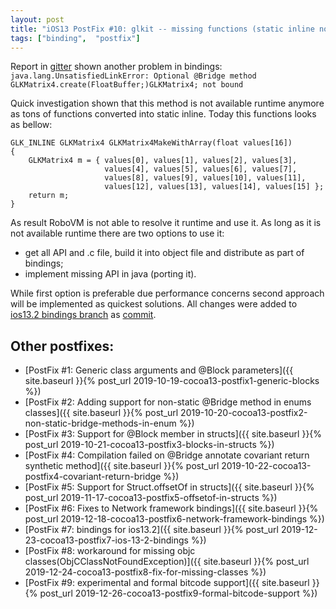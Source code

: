 ```yaml
---
layout: post
title: "iOS13 PostFix #10: glkit -- missing functions (static inline now)"
tags: ["binding",  "postfix"]
---
```

Report in [gitter](https://gitter.im/MobiVM/robovm?at=5e08d0d4b4ed68096efa54ac) shown another problem in bindings:
``` java.lang.UnsatisfiedLinkError: Optional @Bridge method GLKMatrix4.create(FloatBuffer;)GLKMatrix4; not bound ```

Quick investigation shown that this method is not available runtime anymore as tons of functions converted into static inline. Today this functions looks as bellow:
```
GLK_INLINE GLKMatrix4 GLKMatrix4MakeWithArray(float values[16])
{
    GLKMatrix4 m = { values[0], values[1], values[2], values[3],
                     values[4], values[5], values[6], values[7],
                     values[8], values[9], values[10], values[11],
                     values[12], values[13], values[14], values[15] };
    return m;
}
```

As result RoboVM is not able to resolve it runtime and use it.
As long as it is not available runtime there are two options to use it:
- get all API and .c file, build it into object file and distribute as part of bindings;
- implement missing API in java (porting it).

While first option is preferable due performance concerns second approach will be implemented as quickest solutions. All changes were added to [ios13.2 bindings branch](https://github.com/MobiVM/robovm/pull/441) as [commit](https://github.com/MobiVM/robovm/pull/441/commits/5219b09545462d0a56c8a38f26cc4710707375b4).

## Other postfixes:
<!-- more -->
* [PostFix #1: Generic class arguments and @Block parameters]({{ site.baseurl }}{% post_url 2019-10-19-cocoa13-postfix1-generic-blocks %})
* [PostFix #2: Adding support for non-static @Bridge method in enums classes]({{ site.baseurl }}{% post_url 2019-10-20-cocoa13-postfix2-non-static-bridge-methods-in-enum %})
* [PostFix #3: Support for @Block member in structs]({{ site.baseurl }}{% post_url 2019-10-21-cocoa13-postfix3-blocks-in-structs %})
* [PostFix #4: Compilation failed on @Bridge annotate covariant return synthetic method]({{ site.baseurl }}{% post_url 2019-10-22-cocoa13-postfix4-covariant-return-bridge %})
* [PostFix #5: Support for Struct.offsetOf in structs]({{ site.baseurl }}{% post_url 2019-11-17-cocoa13-postfix5-offsetof-in-structs %})
* [PostFix #6: Fixes to Network framework bindings]({{ site.baseurl }}{% post_url 2019-12-18-cocoa13-postfix6-network-framework-bindings %})
* [PostFix #7: bindings for ios13.2]({{ site.baseurl }}{% post_url 2019-12-23-cocoa13-postfix7-ios-13-2-bindings %})
* [PostFix #8: workaround for missing objc classes(ObjCClassNotFoundException)]({{ site.baseurl }}{% post_url 2019-12-24-cocoa13-postfix8-fix-for-missing-classes %})
* [PostFix #9: experimental and formal bitcode support]({{ site.baseurl }}{% post_url 2019-12-26-cocoa13-postfix9-formal-bitcode-support %})
